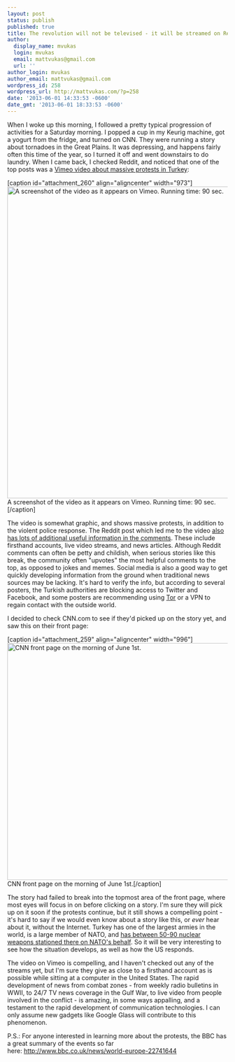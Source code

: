 ```yaml
---
layout: post
status: publish
published: true
title: The revolution will not be televised - it will be streamed on Reddit
author:
  display_name: mvukas
  login: mvukas
  email: mattvukas@gmail.com
  url: ''
author_login: mvukas
author_email: mattvukas@gmail.com
wordpress_id: 258
wordpress_url: http://mattvukas.com/?p=258
date: '2013-06-01 14:33:53 -0600'
date_gmt: '2013-06-01 18:33:53 -0600'
---
```

<p>When I woke up this morning, I followed a pretty typical progression of activities for a Saturday morning. I popped a cup in my Keurig machine, got a yogurt from the fridge, and turned on CNN. They were running a story about tornadoes in the Great Plains. It was depressing, and happens fairly often this time of the year, so I turned it off and went downstairs to do laundry. When I came back, I checked Reddit, and noticed that one of the top posts was a <a href="http://vimeo.com/67432788">Vimeo video about massive protests in Turkey</a>:</p>
<p><a id="more"></a><a id="more-258"></a></p>
<p>[caption id="attachment_260" align="aligncenter" width="973"]<a href="http://mattvukas.com/wp-content/uploads/2013/06/Screen-Shot-2013-06-01-at-1.02.05-PM.png"><img class="size-full wp-image-260" alt="A screenshot of the video as it appears on Vimeo. Running time: 90 sec." src="http://mattvukas.com/wp-content/uploads/2013/06/Screen-Shot-2013-06-01-at-1.02.05-PM.png" width="973" height="713" /></a> A screenshot of the video as it appears on Vimeo. Running time: 90 sec.[/caption]</p>
<p>The video is somewhat graphic, and shows massive protests, in addition to the violent police response. The Reddit post which led me to the video <a href="http://www.reddit.com/r/worldnews/comments/1fgisz/revolution_in_90_secondsthis_is_what_happening/">also has lots of additional useful information in the comments</a>. These include firsthand accounts, live video streams, and news articles. Although Reddit comments can often be petty and childish, when serious stories like this break, the community often "upvotes" the most helpful comments to the top, as opposed to jokes and memes. Social media is also a good way to get quickly developing information from the ground when traditional news sources may be lacking. It's hard to verify the info, but according to several posters, the Turkish authorities are blocking access to Twitter and Facebook, and some posters are recommending using <a href="https://www.torproject.org/">Tor</a> or a VPN to regain contact with the outside world.</p>
<p>I decided to check CNN.com to see if they'd picked up on the story yet, and saw this on their front page:</p>
<p>[caption id="attachment_259" align="aligncenter" width="996"]<a href="http://mattvukas.com/wp-content/uploads/2013/06/Screen-Shot-2013-06-01-at-1.07.33-PM.png"><img class="size-full wp-image-259" alt="CNN front page on the morning of June 1st." src="http://mattvukas.com/wp-content/uploads/2013/06/Screen-Shot-2013-06-01-at-1.07.33-PM.png" width="996" height="542" /></a> CNN front page on the morning of June 1st.[/caption]</p>
<p>The story had failed to break into the topmost area of the front page, where most eyes will focus in on before clicking on a story. I'm sure they will pick up on it soon if the protests continue, but it still shows a compelling point - it's hard to say if we would even know about a story like this, or <em>ever</em> hear about it, without the Internet. Turkey has one of the largest armies in the world, is a large member of NATO, and <a href="https://en.wikipedia.org/wiki/List_of_states_with_nuclear_weapons#Nuclear_weapons_sharing">has between 50-90 nuclear weapons stationed there on NATO's behalf</a>. So it will be very interesting to see how the situation develops, as well as how the US responds.</p>
<p>The video on Vimeo is compelling, and I haven't checked out any of the streams yet, but I'm sure they give as close to a firsthand account as is possible while sitting at a computer in the United States. The rapid development of news from combat zones - from weekly radio bulletins in WWII, to 24/7 TV news coverage in the Gulf War, to live video from people involved in the conflict - is amazing, in some ways appalling, and a testament to the rapid development of communication technologies. I can only assume new gadgets like Google Glass will contribute to this phenomenon.</p>
<p>P.S.: For anyone interested in learning more about the protests, the BBC has a great summary of the events so far here: <a href="http://www.bbc.co.uk/news/world-europe-22741644">http://www.bbc.co.uk/news/world-europe-22741644</a></p>
